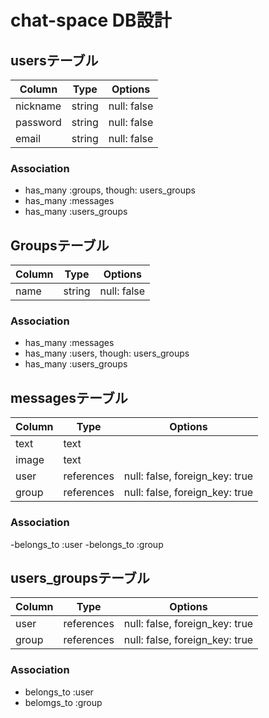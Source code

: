# chat-space DB設計
## usersテーブル
|Column|Type|Options|
|------|----|-------|
|nickname|string|null: false|
|password|string|null: false|
|email|string|null: false|
### Association
- has_many :groups, though: users_groups
- has_many :messages
- has_many :users_groups
## Groupsテーブル
|Column|Type|Options|
|------|----|-------|
|name|string|null: false|
### Association
- has_many :messages
- has_many :users, though: users_groups
- has_many :users_groups

## messagesテーブル
|Column|Type|Options|
|------|----|-------|
|text|text||
|image|text||
|user|references|null: false, foreign_key: true|
|group|references|null: false, foreign_key: true|
### Association
-belongs_to :user
-belongs_to :group

## users_groupsテーブル
|Column|Type|Options|
|------|----|-------|
|user|references|null: false, foreign_key: true
|group|references|null: false, foreign_key: true|
### Association
- belongs_to :user
- belomgs_to :group       
